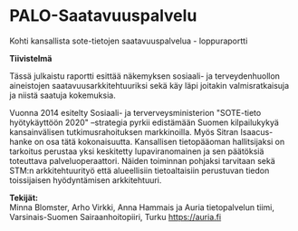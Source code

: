 # PALO-Saatavuuspalvelu

Kohti kansallista sote-tietojen saatavuuspalvelua - loppuraportti

**Tiivistelmä**

Tässä julkaistu raportti esittää näkemyksen sosiaali- ja terveydenhuollon aineistojen
saatavuusarkkitehtuuriksi sekä käy läpi joitakin valmisratkaisuja ja niistä
saatuja kokemuksia.

Vuonna 2014 esitelty Sosiaali- ja terverveysministerion
"SOTE-tieto hyötykäyttöön 2020" –strategia pyrkii edistämään Suomen kilpailukykyä
kansainvälisen tutkimusrahoituksen markkinoilla.  Myös Sitran Isaacus- hanke on
osa tätä kokonaisuutta. Kansallisen tietopääoman hallitsijaksi on tarkoitus
perustaa yksi keskitetty lupaviranomainen ja sen päätöksiä toteuttava
palveluoperaattori. Näiden toiminnan pohjaksi tarvitaan sekä STM:n
arkkitehtuurityö että alueellisiin tietoaltaisiin perustuvan tiedon toissijaisen
hyödyntämisen arkkitehtuuri.


**Tekijät:**  
Minna Blomster, Arho Virkki, Anna Hammais ja Auria tietopalvelun tiimi,  
Varsinais-Suomen Sairaanhoitopiiri, Turku
<https://auria.fi>
